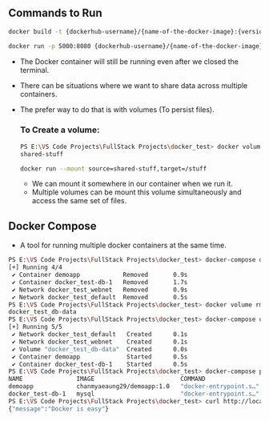 ## Commands to Run

```bash
docker build -t {dockerhub-username}/{name-of-the-docker-image}:{version-num} .

docker run -p 5000:8080 {dockerhub-username}/{name-of-the-docker-image}:{version-num} .
```

- The Docker container will still be running even after we closed the terminal.

- There can be situations where we want to share data across multiple containers.

- The prefer way to do that is with volumes (To persist files).

  

  ### To Create a volume:

  ```bash
  PS E:\VS Code Projects\FullStack Projects\docker_test> docker volume create shared-stuff
  shared-stuff
  
  docker run --mount source=shared-stuff,target=/stuff
  ```

  - We can mount it somewhere in our container when we run it.
  - Multiple volumes can be mount this volume simultaneously and access the same set of files.

  

## Docker Compose

- A tool for running multiple docker containers at the same time.

```bash
PS E:\VS Code Projects\FullStack Projects\docker_test> docker-compose down
[+] Running 4/4
 ✔ Container demoapp            Removed       0.9s 
 ✔ Container docker_test-db-1   Removed       1.7s 
 ✔ Network docker_test_webnet   Removed       0.9s 
 ✔ Network docker_test_default  Removed       0.5s 
PS E:\VS Code Projects\FullStack Projects\docker_test> docker volume rm docker_test_db-data
docker_test_db-data
PS E:\VS Code Projects\FullStack Projects\docker_test> docker-compose up -d
[+] Running 5/5
 ✔ Network docker_test_default   Created      0.1s 
 ✔ Network docker_test_webnet    Created      0.1s 
 ✔ Volume "docker_test_db-data"  Created      0.0s 
 ✔ Container demoapp             Started      0.5s 
 ✔ Container docker_test-db-1    Started      0.5s 
PS E:\VS Code Projects\FullStack Projects\docker_test> docker-compose ps   
NAME               IMAGE                        COMMAND                  SERVICE   CREATED         STATUS         PORTS
demoapp            chanmyaeaung29/demoapp:1.0   "docker-entrypoint.s…"   web       4 seconds ago   Up 4 seconds   0.0.0.0:8080->8080/tcp, [::]:8080->8080/tcp
docker_test-db-1   mysql                        "docker-entrypoint.s…"   db        4 seconds ago   Up 4 seconds   3306/tcp, 33060/tcp
PS E:\VS Code Projects\FullStack Projects\docker_test> curl http://localhost:8080
{"message":"Docker is easy"}
```

